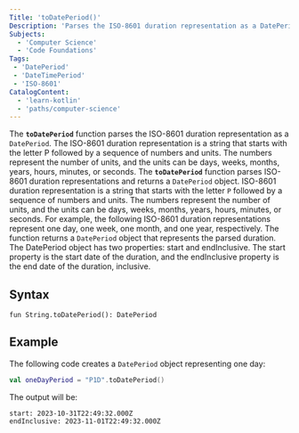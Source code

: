 ```yaml
---
Title: 'toDatePeriod()'
Description: 'Parses the ISO-8601 duration representation as a DatePeriod.'
Subjects:
  - 'Computer Science'
  - 'Code Foundations'
Tags:
 - 'DatePeriod'
 - 'DateTimePeriod'
 - 'ISO-8601'
CatalogContent:
  - 'learn-kotlin'
  - 'paths/computer-science'
---
```

 
The **`toDatePeriod`** function parses the ISO-8601 duration representation as a `DatePeriod`. 
The ISO-8601 duration representation is a string that starts with the letter P followed by a sequence of numbers and units. 
The numbers represent the number of units, and the units can be days, weeks, months, years, hours, minutes, or seconds.
The **`toDatePeriod`** function parses ISO-8601 duration representations and returns a `DatePeriod` object. ISO-8601 duration representation is a string that starts with the letter `P` followed by a sequence of numbers and units. The numbers represent the number of units, and the units can be days, weeks, months, years, hours, minutes, or seconds. For example, the following ISO-8601 duration representations represent one day, one week, one month, and one year, respectively.
The function returns a `DatePeriod` object that represents the parsed duration. 
The DatePeriod object has two properties: start and endInclusive. The start property is the start date of the duration, and the endInclusive property is the end date of the duration, inclusive.

## Syntax

```pseudo
fun String.toDatePeriod(): DatePeriod
```

## Example

The following code creates a `DatePeriod` object representing one day:

```kotlin
val oneDayPeriod = "P1D".toDatePeriod()
```

The output will be:

```shell
start: 2023-10-31T22:49:32.000Z
endInclusive: 2023-11-01T22:49:32.000Z
```
